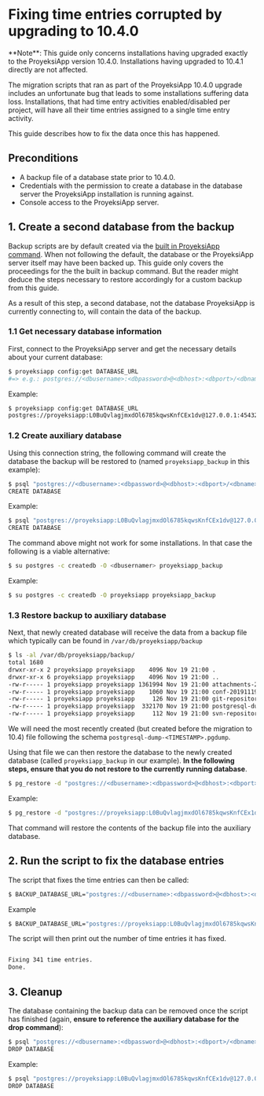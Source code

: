 # Fixing time entries corrupted by upgrading to 10.4.0

<div class="alert alert-info" role="alert">
**Note**: This guide only concerns installations having upgraded exactly to the ProyeksiApp version 10.4.0. Installations having upgraded to 10.4.1 directly are not affected.
</div>

The migration scripts that ran as part of the ProyeksiApp 10.4.0 upgrade includes an unfortunate bug that leads to some installations suffering data loss. 
Installations, that had time entry activities enabled/disabled per project, will have all their time entries assigned to a single time entry activity.

This guide describes how to fix the data once this has happened.

## Preconditions

* A backup file of a database state prior to 10.4.0.
* Credentials with the permission to create a database in the database server the ProyeksiApp installation is running against.
* Console access to the ProyeksiApp server.

## 1. Create a second database from the backup

Backup scripts are by default created via the [built in ProyeksiApp command](../../operation/backing-up). 
When not following the default, the database or the ProyeksiApp server itself may have been backed up. 
This guide only covers the proceedings for the the built in backup command. 
But the reader might deduce the steps necessary to restore accordingly for a custom backup from this guide.

As a result of this step, a second database, not the database ProyeksiApp is currently connecting to, will contain the data of the backup.

### 1.1 Get necessary database information

First, connect to the ProyeksiApp server and get the necessary details about your current database:

```bash
$ proyeksiapp config:get DATABASE_URL
#=> e.g.: postgres://<dbusername>:<dbpassword>@<dbhost>:<dbport>/<dbname>
```

Example:

```bash
$ proyeksiapp config:get DATABASE_URL
postgres://proyeksiapp:L0BuQvlagjmxdOl6785kqwsKnfCEx1dv@127.0.0.1:45432/proyeksiapp
```

### 1.2 Create auxiliary database

Using this connection string, the following command will create the database the backup will be restored to (named `proyeksiapp_backup` in this example):

```bash
$ psql "postgres://<dbusername>:<dbpassword>@<dbhost>:<dbport>/<dbname>" -c 'CREATE DATABASE <new_dbname>'
CREATE DATABASE
```

Example:

```bash
$ psql "postgres://proyeksiapp:L0BuQvlagjmxdOl6785kqwsKnfCEx1dv@127.0.0.1:45432/proyeksiapp" -c 'CREATE DATABASE proyeksiapp_backup'
CREATE DATABASE
```

The command above might not work for some installations. In that case the following is a viable alternative:

```bash
$ su postgres -c createdb -O <dbusernamer> proyeksiapp_backup
```

Example:

```bash
$ su postgres -c createdb -O proyeksiapp proyeksiapp_backup
```

### 1.3 Restore backup to auxiliary database

Next, that newly created database will receive the data from a backup file which typically can be found in `/var/db/proyeksiapp/backup`

```bash
$ ls -al /var/db/proyeksiapp/backup/
total 1680
drwxr-xr-x 2 proyeksiapp proyeksiapp    4096 Nov 19 21:00 .
drwxr-xr-x 6 proyeksiapp proyeksiapp    4096 Nov 19 21:00 ..
-rw-r----- 1 proyeksiapp proyeksiapp 1361994 Nov 19 21:00 attachments-20191119210038.tar.gz
-rw-r----- 1 proyeksiapp proyeksiapp    1060 Nov 19 21:00 conf-20191119210038.tar.gz
-rw-r----- 1 proyeksiapp proyeksiapp     126 Nov 19 21:00 git-repositories-20191119210038.tar.gz
-rw-r----- 1 proyeksiapp proyeksiapp  332170 Nov 19 21:00 postgresql-dump-20191119210038.pgdump
-rw-r----- 1 proyeksiapp proyeksiapp     112 Nov 19 21:00 svn-repositories-20191119210038.tar.gz
```

We will need the most recently created (but created before the migration to 10.4) file following the schema `postgresql-dump-<TIMESTAMP>.pgdump`.

Using that file we can then restore the database to the newly created database (called `proyeksiapp_backup` in our example). **In the following steps, ensure that you do not restore to the currently running database**. 

```bash
$ pg_restore -d "postgres://<dbusername>:<dbpassword>@<dbhost>:<dbport>/<new_dbname>" /var/db/proyeksiapp/backup/postgresql-dump-<TIMESTAMP>.pgdump` 
```

Example:

```bash
$ pg_restore -d "postgres://proyeksiapp:L0BuQvlagjmxdOl6785kqwsKnfCEx1dv@127.0.0.1:45432/proyeksiapp_backup" /var/db/proyeksiapp/backup/postgresql-dump-20191119210038.pgdump` 
```

That command will restore the contents of the backup file into the auxiliary database.

## 2. Run the script to fix the database entries

The script that fixes the time entries can then be called:

```bash
$ BACKUP_DATABASE_URL="postgres://<dbusername>:<dbpassword>@<dbhost>:<dbport>/<new_dbname>" sudo proyeksiapp run bundle exec rails proyeksiapp:reassign_time_entry_activities
```

Example

```bash
$ BACKUP_DATABASE_URL="postgres://proyeksiapp:L0BuQvlagjmxdOl6785kqwsKnfCEx1dv@127.0.0.1:45432/proyeksiapp_backup" sudo proyeksiapp run bundle exec rails proyeksiapp:reassign_time_entry_activities
```

The script will then print out the number of time entries it has fixed.

```bash

Fixing 341 time entries.
Done.

```

## 3. Cleanup

The database containing the backup data can be removed once the script has finished (again, **ensure to reference the auxiliary database for the drop command**):

```bash
$ psql "postgres://<dbusername>:<dbpassword>@<dbhost>:<dbport>/<dbname>" -c 'DROP DATABASE <new_dbname>'
DROP DATABASE
```

Example:

```bash
$ psql "postgres://proyeksiapp:L0BuQvlagjmxdOl6785kqwsKnfCEx1dv@127.0.0.1:45432/proyeksiapp" -c 'DROP DATABASE proyeksiapp_backup'
DROP DATABASE
```
